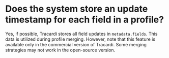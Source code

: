 # Does the system store an update timestamp for each field in a profile?

Yes, if possible, Tracardi stores all field updates in `metadata.fields`. This data is utilized during
profile merging. However, note that this feature is available only in the commercial version of Tracardi. Some merging
strategies may not work in the open-source version.
